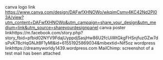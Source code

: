 canva logo link https://www.canva.com/design/DAFwfXHNOWo/wkqimCsmv4KC42Nd2PI03A/view?utm_content=DAFwfXHNOWo&utm_campaign=share_your_design&utm_medium=link&utm_source=shareyourdesignpanel
canva poster linkhttps://m.facebook.com/story.php?story_fbid=pfbid02NYV9FdajUyppdjSasjHw86U2fcUiWtGkgFHSnjfuzGZw7dsPsK78cHqGNJt8F1yMl&id=61551925869034&mibextid=Nif5oz
wordpress linkhttps://dreamyworldy1439.wordpress.com
MailChimp: screenshot of a test mail has been attached 
